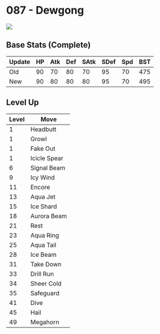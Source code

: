 # 087 - Dewgong
![][087]

## Base Stats (Complete)

Update | HP | Atk | Def | SAtk | SDef | Spd | BST
---    | ---| --- | --- | ---  | ---  | --- | ---
Old    | 90 |  70 |  80 |  70  |  95  |  70  |  475
New    | 90 |  80 |  80 |  80  |  95  |  70  |  495

## Level Up

Level | Move
---   | ---
  1   | Headbutt
  1   | Growl
  1   | Fake Out
  1   | Icicle Spear
  6   | Signal Beam
  9   | Icy Wind
 11   | Encore
 13   | Aqua Jet
 15   | Ice Shard
 18   | Aurora Beam
 21   | Rest
 23   | Aqua Ring
 25   | Aqua Tail
 28   | Ice Beam
 31   | Take Down
 33   | Drill Run
 34   | Sheer Cold
 35   | Safeguard
 41   | Dive
 45   | Hail
 49   | Megahorn



[087]: /img/pokemon/087.png
